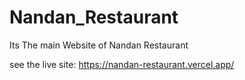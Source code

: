 # Nandan_Restaurant
Its The main Website of Nandan Restaurant


see the live site: https://nandan-restaurant.vercel.app/
